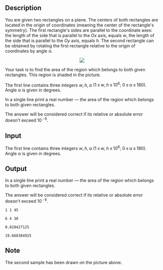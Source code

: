 ## Description

<div><p>You are given two rectangles on a plane. The centers of both rectangles are located in the origin of coordinates (meaning the center of the rectangle's symmetry). The first rectangle's sides are parallel to the coordinate axes: the length of the side that is parallel to the <span class="tex-span"><i>Ox</i></span> axis, equals <span class="tex-span"><i>w</i></span>, the length of the side that is parallel to the <span class="tex-span"><i>Oy</i></span> axis, equals <span class="tex-span"><i>h</i></span>. The second rectangle can be obtained by rotating the first rectangle relative to the origin of coordinates by angle <span class="tex-span">α</span>.</p><center> <img class="tex-graphics" src="file://kS5uCivZ.png" style="max-width: 100.0%;max-height: 100.0%;"> </center><p>Your task is to find the area of the region which belongs to both given rectangles. This region is shaded in the picture.</p></div><div class="input-specification"><p>The first line contains three integers <span class="tex-span"><i>w</i>, <i>h</i>, α</span> <span class="tex-span">(1 ≤ <i>w</i>, <i>h</i> ≤ 10<sup class="upper-index">6</sup>;&nbsp;0 ≤ α ≤ 180)</span>. Angle <span class="tex-span">α</span> is given in degrees.</p></div><div class="output-specification"><p>In a single line print a real number — the area of the region which belongs to both given rectangles.</p><p>The answer will be considered correct if its relative or absolute error doesn't exceed <span class="tex-span">10<sup class="upper-index"> - 6</sup></span>.</p></div>

## Input

<p>The first line contains three integers <span class="tex-span"><i>w</i>, <i>h</i>, α</span> <span class="tex-span">(1 ≤ <i>w</i>, <i>h</i> ≤ 10<sup class="upper-index">6</sup>;&nbsp;0 ≤ α ≤ 180)</span>. Angle <span class="tex-span">α</span> is given in degrees.</p>

## Output

<p>In a single line print a real number — the area of the region which belongs to both given rectangles.</p><p>The answer will be considered correct if its relative or absolute error doesn't exceed <span class="tex-span">10<sup class="upper-index"> - 6</sup></span>.</p>





```input1
1 1 45

```




```input2
6 4 30

```




```output1
0.828427125

```




```output2
19.668384925

```



## Note

<p>The second sample has been drawn on the picture above.</p>
